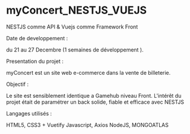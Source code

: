 # myConcert_NESTJS_VUEJS

NESTJS comme API & Vuejs comme Framework Front

Date de developpement :

du 21 au 27 Decembre (1 semaines de développement ).

Presentation du projet :

myConcert est un site web e-commerce dans la vente de billeterie.

Objectif : 

Le site est sensiblement identique a Gamehub niveau Front. L'intérêt du projet était de paramétrer un back solide, fiable et efficace avec NESTJS

Langages utilisés :

HTML5, CSS3 + Vuetify 
Javascript, Axios NodeJS, MONGOATLAS

